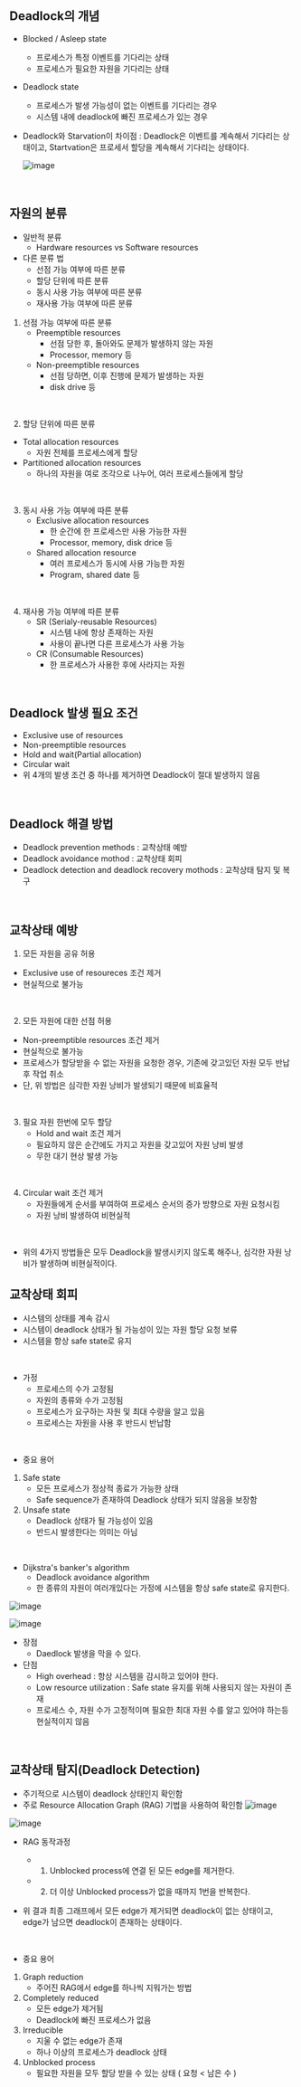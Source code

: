 ## Deadlock의 개념
- Blocked / Asleep state
  - 프로세스가 특정 이벤트를 기다리는 상태
  - 프로세스가 필요한 자원을 기다리는 상태
 
- Deadlock state
  - 프로세스가 발생 가능성이 없는 이벤트를 기다리는 경우
  - 시스템 내에 deadlock에 빠진 프로세스가 있는 경우
 
- Deadlock와 Starvation이 차이점
  : Deadlock은 이벤트를 계속해서 기다리는 상태이고, Startvation은 프로세서 할당을 계속해서 기다리는 상태이다.

  ![image](https://github.com/SSAFY11thDaejeon7/cs_study/assets/91451735/b16827c4-fac6-498f-bcab-9668b72f0ab8)
<br>

## 자원의 분류
- 일반적 분류
  - Hardware resources vs Software resources
- 다른 분류 법
    - 선점 가능 여부에 따른 분류
    - 할당 단위에 따른 분류
    - 동시 사용 가능 여부에 따른 분류
    - 재사용 가능 여부에 따른 분류
 
1. 선점 가능 여부에 따른 분류
   - Preemptible resources
     - 선점 당한 후, 돌아와도 문제가 발생하지 않는 자원
     - Processor, memory 등
   - Non-preemptible resources
     - 선점 당하면, 이후 진행에 문제가 발생하는 자원
     - disk drive 등
<br>
    
2. 할당 단위에 따른 분류
  - Total allocation resources
    - 자원 전체를 프로세스에게 할당
  - Partitioned allocation resources
    - 하나의 자원을 여로 조각으로 나누어, 여러 프로세스들에게 할당
<br>

3. 동시 사용 가능 여부에 따른 분류
   - Exclusive allocation resources
       - 한 순간에 한 프로세스만 사용 가능한 자원
       - Processor, memory, disk drice 등
    - Shared allocation resource
       - 여러 프로세스가 동시에 사용 가능한 자원
       - Program, shared date 등
<br>

4. 재사용 가능 여부에 따른 분류
   - SR (Serialy-reusable Resources)
     - 시스템 내에 항상 존재하는 자원
     - 사용이 끝나면 다른 프로세스가 사용 가능
   - CR (Consumable Resources)
     - 한 프로세스가 사용한 후에 사라지는 자원
<br>

## Deadlock 발생 필요 조건
  - Exclusive use of resources
  - Non-preemptible resources
  - Hold and wait(Partial allocation)
  - Circular wait
  - 위 4개의 발생 조건 중 하나를 제거하면 Deadlock이 절대 발생하지 않음
<br>

## Deadlock 해결 방법
- Deadlock prevention methods : 교착상태 예방
- Deadlock avoidance mothod : 교착상태 회피
- Deadlock detection and deadlock recovery mothods : 교착상태 탐지 및 복구
<br>

## 교착상태 예방
1. 모든 자원을 공유 허용
  - Exclusive use of resoureces 조건 제거
  - 현실적으로 불가능
<br>

2. 모든 자원에 대한 선점 허용
  - Non-preemptible resources 조건 제거
  - 현실적으로 불가능
  - 프로세스가 할당받을 수 없는 자원을 요청한 경우, 기존에 갖고있던 자원 모두 반납 후 작업 취소
  - 단, 위 방법은 심각한 자원 낭비가 발생되기 때문에 비효율적
<br>

3. 필요 자원 한번에 모두 할당
   - Hold and wait 조건 제거
   - 필요하지 않은 순간에도 가지고 자원을 갖고있어 자원 낭비 발생
   - 무한 대기 현상 발생 가능
<br>

4. Circular wait 조건 제거
   - 자원들에게 순서를 부여하여 프로세스 순서의 증가 방향으로 자원 요청시킴
   - 자원 낭비 발생하여 비현실적
<br>

- 위의 4가지 방법들은 모두 Deadlock을 발생시키지 않도록 해주나, 심각한 자원 낭비가 발생하며 비현실적이다.

## 교착상태 회피
- 시스템의 상태를 계속 감시
- 시스템이 deadlock 상태가 될 가능성이 있는 자원 할당 요청 보류
- 시스템을 항상 safe state로 유지
<br>

- 가정
  - 프로세스의 수가 고정됨
  - 자원의 종류와 수가 고정됨
  - 프로세스가 요구하는 자원 및 최대 수량을 알고 있음
  - 프로세스는 자원을 사용 후 반드시 반납함
<br>

- 중요 용어
1. Safe state
   - 모든 프로세스가 정상적 종료가 가능한 상태
   - Safe sequence가 존재하여 Deadlock 상태가 되지 않음을 보장함
2. Unsafe state
   - Deadlock 상태가 될 가능성이 있음
   - 반드시 발생한다는 의미는 아님
<br>

- Dijkstra's banker's algorithm
  - Deadlock avoidance algorithm
  - 한 종류의 자원이 여러개있다는 가정에 시스템을 항상 safe state로 유지한다.
  
![image](https://github.com/SSAFY11thDaejeon7/cs_study/assets/91451735/ec56b495-7031-405a-8967-57470b9f9ab4)

![image](https://github.com/SSAFY11thDaejeon7/cs_study/assets/91451735/fc76b8c2-5d3a-41ba-912d-191830054948)

- 장점
  - Daedlock 발생을 막을 수 있다.
- 단점
  - High overhead : 항상 시스템을 감시하고 있어야 한다.
  - Low resource utilization : Safe state 유지를 위해 사용되지 않는 자원이 존재
  - 프로세스 수, 자원 수가 고정적이며 필요한 최대 자원 수를 알고 있어야 하는등 현실적이지 않음
<br>

## 교착상태 탐지(Deadlock Detection)
- 주기적으로 시스템이 deadlock 상태인지 확인함
- 주로 Resource Allocation Graph (RAG) 기법을 사용하여 확인함
![image](https://github.com/SSAFY11thDaejeon7/cs_study/assets/91451735/a6137da9-d94e-4c75-b3b8-2c29effb55c8)

![image](https://github.com/SSAFY11thDaejeon7/cs_study/assets/91451735/fb98932c-3141-47cf-9978-8fa76482aaf1)

- RAG 동작과정
  - 1) Unblocked process에 연결 된 모든 edge를 제거한다.
  - 2) 더 이상 Unblocked process가 없을 때까지 1번을 반복한다.

- 위 결과 최종 그래프에서 모든 edge가 제거되면 deadlock이 없는 상태이고, edge가 남으면 deadlock이 존재하는 상태이다.
<br>

- 중요 용어
1. Graph reduction
   - 주어진 RAG에서 edge를 하나씩 지워가는 방법
2. Completely reduced
   - 모든 edge가 제거됨
   - Deadlock에 빠진 프로세스가 없음
3. Irreducible
   - 지울 수 없는 edge가 존재
   - 하나 이상의 프로세스가 deadlock 상태
4. Unblocked process
   - 필요한 자원을 모두 할당 받을 수 있는 상태 ( 요청 < 남은 수 )
